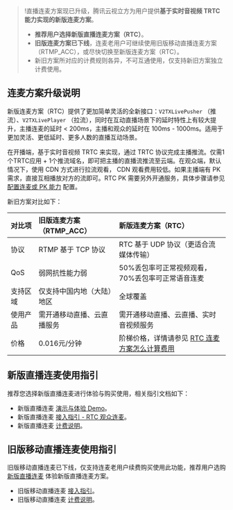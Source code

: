> !直播连麦方案现已升级，腾讯云视立方为用户提供**基于实时音视频 TRTC 能力实现的新版连麦方案**。
> - **推荐用户选择新版直播连麦方案（RTC）**。
> - **旧版连麦方案已下线**，连麦老用户可继续使用旧版移动直播连麦方案（RTMP_ACC），或尽快切换至新版连麦方案（RTC）。
> - 新旧方案所对应的计费规则各异，不可互通使用，仅支持新旧方案独立计费使用。

## 连麦方案升级说明
新版连麦方案（RTC）提供了更加简单灵活的全新接口：`V2TXLivePusher` （推流）、`V2TXLivePlayer` （拉流），同时在互动直播场景下的延时特性上有较大提升，主播连麦的延时 < 200ms，主播和观众的延时在 100ms - 1000ms。适用于更加灵活、更低延时、更多人数的直播互动场景。

在开播端，基于实时音视频 TRTC 来实现，通过 TRTC 协议完成主播推流。仅需1个TRTC应用 + 1个推流域名，即可把主播的直播流推流至云端。在观众端，默认情况下，使用 CDN 方式进行拉流观看， CDN 观看费用较低。如果主播端有 PK 需求，直接互相播放对方的流即可。RTC PK 需要另外开通服务，具体步骤请参见 [配置连麦或 PK 能力](https://cloud.tencent.com/document/product/454/60985#step4) 配置。

新旧方案对比如下：

| 对比项   | 旧版连麦方案（RTMP_ACC）   | 新版连麦方案（RTC）                                          |
| :------- | :------------------------- | :----------------------------------------------------------- |
| 协议     | RTMP 基于 TCP 协议         | RTC 基于 UDP 协议（更适合流媒体传输）                        |
| QoS      | 弱网抗性能力弱             | 50%丢包率可正常视频观看，70%丢包率可正常语音连麦             |
| 支持区域 | 仅支持中国内地（大陆）地区 | 全球覆盖                                                     |
| 使用产品 | 需开通移动直播、云直播服务 | 需开通移动直播、云直播、实时音视频服务                       |
| 价格     | 0.016元/分钟               | 阶梯价格，详情请参见 [RTC 连麦方案怎么计算费用](https://cloud.tencent.com/document/product/454/8008#rtc_live) |

## 新版直播连麦使用指引

推荐您选择新版直播连麦进行体验与购买使用，相关指引文档如下：

- 新版直播连麦 [演示与体验 Demo](https://cloud.tencent.com/document/product/454/52751#.E6.96.B0.E7.89.88.E8.BF.9E.E9.BA.A6.E6.96.B9.E6.A1.88.E6.BC.94.E7.A4.BA)。
- 新版直播连麦 [接入指引 - RTC 观众连麦](https://cloud.tencent.com/document/product/454/52751)。
- 新版直播连麦  [计费说明](https://cloud.tencent.com/document/product/267/34174#new_mobilelive_pag)。

## 旧版移动直播连麦使用指引

旧版移动直播连麦已下线，仅支持连麦老用户续费购买使用此功能，推荐用户选购 [新版直播连麦](https://cloud.tencent.com/document/product/267/70293) 体验新版直播连麦方案。

- 旧版移动直播连麦 [接入指引](https://cloud.tencent.com/document/product/454/52750)。
- 旧版移动直播连麦 [计费说明](https://cloud.tencent.com/document/product/454/70298)。
